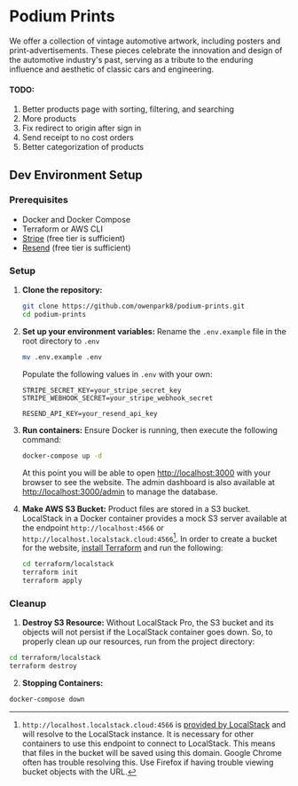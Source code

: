 # Podium Prints
We offer a collection of vintage automotive artwork, including posters and print-advertisements. These pieces celebrate the innovation and design of the automotive industry's past, serving as a tribute to the enduring influence and aesthetic of classic cars and engineering.

#### TODO:
1. Better products page with sorting, filtering, and searching
2. More products
3. Fix redirect to origin after sign in
4. Send receipt to no cost orders
5. Better categorization of products

## Dev Environment Setup

### Prerequisites
- Docker and Docker Compose
- Terraform or AWS CLI
- [Stripe](https://stripe.com/) (free tier is sufficient)
- [Resend](https://resend.com/home) (free tier is sufficient)

### Setup

1. **Clone the repository:**
   ```bash
   git clone https://github.com/owenpark8/podium-prints.git
   cd podium-prints
   ```

2. **Set up your environment variables:**
   Rename the `.env.example` file in the root directory to `.env`
   ```bash
   mv .env.example .env
   ```

   Populate the following values in `.env` with your own:
   ```plaintext
   STRIPE_SECRET_KEY=your_stripe_secret_key
   STRIPE_WEBHOOK_SECRET=your_stripe_webhook_secret

   RESEND_API_KEY=your_resend_api_key
   ```

3. **Run containers:**
   Ensure Docker is running, then execute the following command:

   ```bash
   docker-compose up -d
   ```

   At this point you will be able to open [http://localhost:3000](http://localhost:3000) with your browser to see the website. The admin dashboard is also available at [http://localhost:3000/admin](http://localhost:3000/admin) to manage the database.

4. **Make AWS S3 Bucket:**
   Product files are stored in a S3 bucket. LocalStack in a Docker container provides a mock S3 server available at the endpoint `http://localhost:4566` or `http://localhost.localstack.cloud:4566`[^1]. In order to create a bucket for the website, [install Terraform](https://developer.hashicorp.com/terraform/install) and run the following:

   ```bash
   cd terraform/localstack
   terraform init
   terraform apply
   ```

   [^1]: `http://localhost.localstack.cloud:4566` is [provided by LocalStack](https://docs.localstack.cloud/references/network-troubleshooting/endpoint-url/#from-your-container) and will resolve to the LocalStack instance. It is necessary for other containers to use this endpoint to connect to LocalStack. This means that files in the bucket will be saved using this domain. Google Chrome often has trouble resolving this. Use Firefox if having trouble viewing bucket objects with the URL.

### Cleanup
   1. **Destroy S3 Resource:**
   Without LocalStack Pro, the S3 bucket and its objects will not persist if the LocalStack container goes down. So, to properly clean up our resources, run from the project directory:
      
   ```bash
   cd terraform/localstack
   terraform destroy
   ```

   2. **Stopping Containers:**
   ```bash
   docker-compose down
   ```
